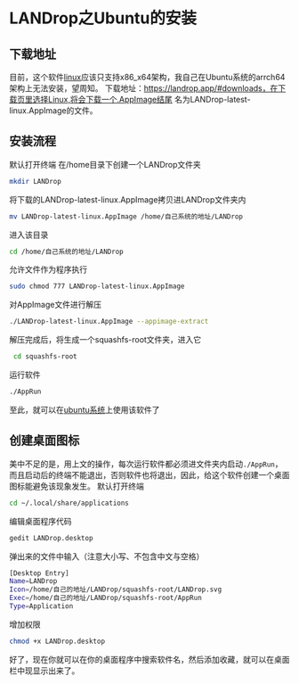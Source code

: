 # LANDrop之Ubuntu的安装

## 下载地址

目前，这个软件[linux](https://so.csdn.net/so/search?q=linux&spm=1001.2101.3001.7020)应该只支持x86_x64架构，我自己在Ubuntu系统的arrch64架构上无法安装，望周知。
下载地址：https://landrop.app/#downloads，在下载页里选择Linux,将会下载一个.AppImage结尾 名为LANDrop-latest-linux.AppImage的文件。

## 安装流程

默认打开终端
在/home目录下创建一个LANDrop文件夹

```bash
mkdir LANDrop
```

将下载的LANDrop-latest-linux.AppImage拷贝进LANDrop文件夹内

```bash
mv LANDrop-latest-linux.AppImage /home/自己系统的地址/LANDrop
```

进入该目录

```bash
cd /home/自己系统的地址/LANDrop
```

允许文件作为程序执行

```bash
sudo chmod 777 LANDrop-latest-linux.AppImage
```

对AppImage文件进行解压

```bash
./LANDrop-latest-linux.AppImage --appimage-extract
```

解压完成后，将生成一个squashfs-root文件夹，进入它

```bash
 cd squashfs-root
```

运行软件

```bash
./AppRun
```

至此，就可以在[ubuntu系统](https://so.csdn.net/so/search?q=ubuntu系统&spm=1001.2101.3001.7020)上使用该软件了

## 创建桌面图标

美中不足的是，用上文的操作，每次运行软件都必须进文件夹内启动`./AppRun`，而且启动后的终端不能退出，否则软件也将退出，因此，给这个软件创建一个桌面图标能避免该现象发生。
默认打开终端

```bash
cd ~/.local/share/applications
```

编辑桌面程序代码

```bash
gedit LANDrop.desktop
```

弹出来的文件中输入（注意大小写、不包含中文与空格）

```bash
[Desktop Entry]
Name=LANDrop
Icon=/home/自己的地址/LANDrop/squashfs-root/LANDrop.svg
Exec=/home/自己的地址/LANDrop/squashfs-root/AppRun
Type=Application
```

增加权限

```bash
chmod +x LANDrop.desktop
```

好了，现在你就可以在你的桌面程序中搜索软件名，然后添加收藏，就可以在桌面栏中现显示出来了。